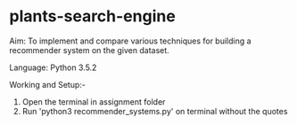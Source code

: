# plants-search-engine

Aim: To implement and compare various techniques for building a recommender system on the given dataset.

Language: Python 3.5.2

Working and Setup:-
1. Open the terminal in assignment folder
2. Run 'python3 recommender_systems.py' on terminal without the quotes
